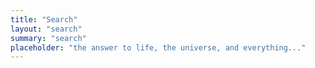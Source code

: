```yaml
---
title: "Search"
layout: "search"
summary: "search"
placeholder: "the answer to life, the universe, and everything..."
---
```

